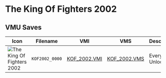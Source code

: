 # The King Of Fighters 2002

## VMU Saves

| Icon | Filename | VMI | VMS | Description |
|------|----------|-----|-----|-------------|
| ![The King Of Fighters 2002](../icons/KOF2002_0000.GIF) | `KOF2002_0000` | [KOF_2002.VMI](KOF_2002.VMI) | [KOF_2002.VMS](KOF_2002.VMS) | Everything Unlocked
